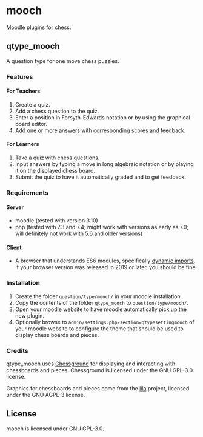 # mooch

[Moodle](https://moodle.org/) plugins for chess.

## qtype_mooch

A question type for one move chess puzzles.

### Features

#### For Teachers

  1. Create a quiz.
  2. Add a chess question to the quiz.
  3. Enter a position in Forsyth-Edwards notation or by using the graphical
     board editor.
  4. Add one or more answers with corresponding scores and feedback.

#### For Learners

  1. Take a quiz with chess questions.
  2. Input answers by typing a move in long algebraic notation or by playing it
     on the displayed chess board.
  3. Submit the quiz to have it automatically graded and to get feedback.
  
### Requirements

#### Server

  - moodle (tested with version 3.10)
  - php (tested with 7.3 and 7.4; might work with versions as early as 7.0; will
    definitely not work with 5.6 and older versions)

#### Client

  - A browser that understands ES6 modules, specifically [dynamic
    imports](https://caniuse.com/es6-module-dynamic-import). If your browser
    version was released in 2019 or later, you should be fine.

### Installation

  1. Create the folder `question/type/mooch/` in your moodle installation.
  2. Copy the contents of the folder `qtype_mooch` to `question/type/mooch/`.
  3. Open your moodle website to have moodle automatically pick up the new
     plugin.
  4. Optionally browse to `admin/settings.php?section=qtypesettingmooch` of your
     moodle website to configure the theme that should be used to display chess 
     boards and pieces.
     
### Credits

qtype_mooch uses [Chessground](https://github.com/ornicar/chessground) for
displaying and interacting with chessboards and pieces. Chessground is licensed
under the GNU GPL-3.0 license.

Graphics for chessboards and pieces come from the
[lila](https://github.com/ornicar/lila) project, licensed under the GNU AGPL-3
license.

## License

mooch is licensed under GNU GPL-3.0.
